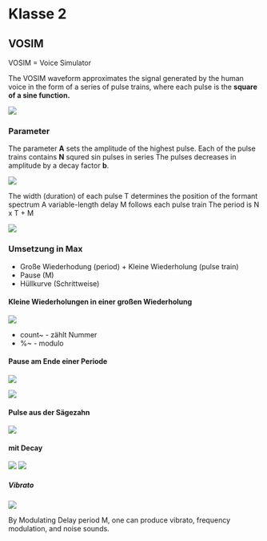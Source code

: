 # Klasse 2 

## VOSIM

VOSIM = Voice Simulator

The VOSIM waveform approximates the signal generated by the human voice in the form of a series of pulse trains, where each pulse is the **square of a sine function.** 

![](K2/sqsine.png)

### Parameter

The parameter **A** sets the amplitude of the highest pulse.
Each of the pulse trains contains **N** squred sin pulses in series
The pulses decreases in amplitude by a decay factor **b**.


![](K2/vosimpulse.png)

The width (duration) of each pulse T determines the position of the formant spectrum
A variable-length delay M follows each pulse train
The period is N x T + M

![](K2/param.png)

### Umsetzung in Max

- Große Wiederhodung (period) + Kleine Wiederholung (pulse train)
- Pause (M)
- Hüllkurve (Schrittweise)

#### Kleine Wiederholungen in einer großen Wiederholung

![](K2/vosim1.png)

- count~ - zählt Nummer
- %~ - modulo

#### Pause am Ende einer Periode

![](K2/vosim2.png)

![](K2/vosim3.png)

#### Pulse aus der Sägezahn

![](K2/vosim4.png)

#### mit Decay

![](K2/vosim_core.png)
![](K2/vosim_main.png)


##### Vibrato
![](K2/vibrato.png)

By Modulating Delay period M, one can produce vibrato, frequency modulation, and noise sounds. 